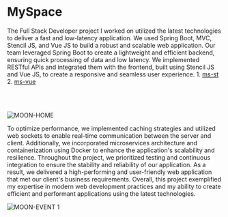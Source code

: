 
<h1>MySpace</h1>
<p>
The Full Stack Developer project I worked on utilized the latest technologies to deliver a fast and low-latency application. We used Spring Boot, MVC, Stencil JS, and Vue JS to build a robust and scalable web application.  Our team leveraged Spring Boot to create a lightweight and efficient backend, ensuring quick processing of data and low latency. We implemented RESTful APIs and integrated them with the frontend, built using Stencil JS and Vue JS, to create a responsive and seamless user experience.
    1. <a href='https://github.com/Build-Community/ms-st'>ms-st</a>
    2. <a href='https://github.com/Build-Community/ms-vue'>ms-vue</a>
</p><br></br>

![MOON-HOME](https://user-images.githubusercontent.com/105161301/227782274-6ded906f-35b2-498e-aa84-12e785aca49f.png)

<p>
To optimize performance, we implemented caching strategies and utilized web sockets to enable real-time communication between the server and client. Additionally, we incorporated microservices architecture and containerization using Docker to enhance the application's scalability and resilience.  
Throughout the project, we prioritized testing and continuous integration to ensure the stability and reliability of our application. As a result, we delivered a high-performing and user-friendly web application that met our client's business requirements.  Overall, this project exemplified my expertise in modern web development practices and my ability to create efficient and performant applications using the latest technologies.</p>

![MOON-EVENT 1](https://user-images.githubusercontent.com/105161301/227782334-54d249ac-bf2b-449a-96b5-90b79fc56bef.png)
